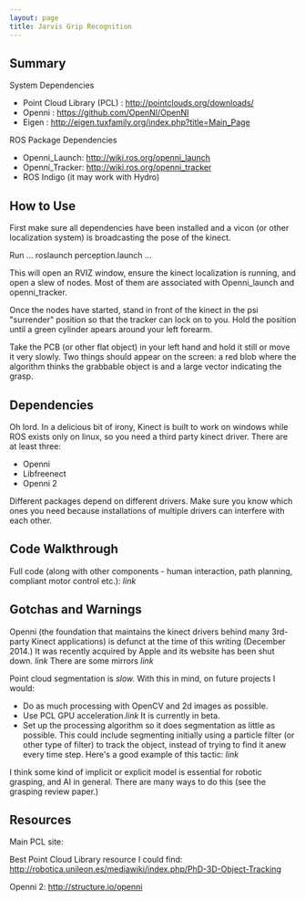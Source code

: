 ```yaml
---
layout: page
title: Jarvis Grip Recognition
---
```


Summary
------
System Dependencies
- Point Cloud Library (PCL) : http://pointclouds.org/downloads/
- Openni : https://github.com/OpenNI/OpenNI
- Eigen : http://eigen.tuxfamily.org/index.php?title=Main_Page

ROS Package Dependencies
- Openni_Launch: http://wiki.ros.org/openni_launch
- Openni_Tracker: http://wiki.ros.org/openni_tracker
- ROS Indigo (it may work with Hydro)


How to Use
-------
First make sure all dependencies have been installed and a vicon (or other localization system) is broadcasting the pose of the kinect. 

Run
...
roslaunch perception.launch
...

This will open an RVIZ window, ensure the kinect localization is running, and open a slew of nodes. Most of them are associated with Openni_launch and openni_tracker.

Once the nodes have started, stand in front of the kinect in the psi "surrender" position so that the tracker can lock on to you. Hold the position until a green cylinder apears around your left forearm. 

Take the PCB (or other flat object) in your left hand and hold it still or move it very slowly. Two things should appear on the screen: a red blob where the algorithm thinks the grabbable object is and a large vector indicating the grasp. 

Dependencies
-----------------
Oh lord. 
In a delicious bit of irony, Kinect is built to work on windows while ROS exists only on linux, so you need a third party kinect driver. There are at least three:
- Openni
- Libfreenect
- Openni 2

Different packages depend on different drivers. Make sure you know which ones you need because installations of multiple drivers can interfere with each other. 

Code Walkthrough
-------------------
Full code (along with other components - human interaction, path planning, compliant motor control etc.): *link*





Gotchas and Warnings
-----------
Openni (the foundation that maintains the kinect drivers behind many 3rd-party Kinect applications) is defunct at the time of this writing (December 2014.) It was recently acquired by Apple and its website has been shut down. *link* There are some mirrors *link* 

Point cloud segmentation is *slow.* With this in mind, on future projects I would:
- Do as much processing with OpenCV and 2d images as possible.
- Use PCL GPU acceleration.*link* It is currently in beta.
- Set up the processing algorithm so it does segmentation as little as possible. This could include segmenting initially using a particle filter (or other type of filter) to track the object, instead of trying to find it anew every time step. Here's a good example of this tactic: *link*

I think some kind of implicit or explicit model is essential for robotic grasping, and AI in general. There are many ways to do this (see the grasping review paper.) 
<!--
but even the machine learning grasp generation approaches assume an isolated rigid object on a surface. Think about how human's do it  
-->




Resources
-----------
Main PCL site: 

Best Point Cloud Library resource I could find: http://robotica.unileon.es/mediawiki/index.php/PhD-3D-Object-Tracking

Openni 2: http://structure.io/openni

[pcl]:http://pointclouds.org/downloads/
[openni_launch]:http://wiki.ros.org/openni_launch